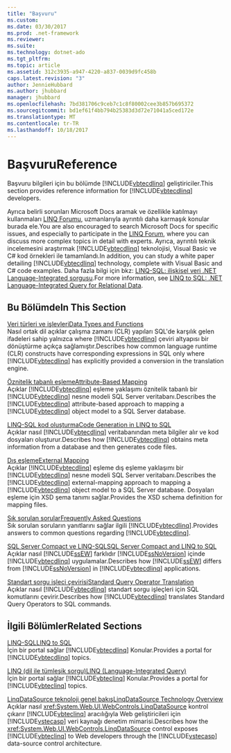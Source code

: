 ```yaml
---
title: "Başvuru"
ms.custom: 
ms.date: 03/30/2017
ms.prod: .net-framework
ms.reviewer: 
ms.suite: 
ms.technology: dotnet-ado
ms.tgt_pltfrm: 
ms.topic: article
ms.assetid: 312c3935-a947-4220-a837-0039d9fc458b
caps.latest.revision: "3"
author: JennieHubbard
ms.author: jhubbard
manager: jhubbard
ms.openlocfilehash: 7bd381706c9ceb7c1c8f80002cee3b857b695372
ms.sourcegitcommit: bd1ef61f4bb794b25383d3d72e71041a5ced172e
ms.translationtype: MT
ms.contentlocale: tr-TR
ms.lasthandoff: 10/18/2017
---
```

# <a name="reference"></a><span data-ttu-id="5d2a0-102">Başvuru</span><span class="sxs-lookup"><span data-stu-id="5d2a0-102">Reference</span></span>
<span data-ttu-id="5d2a0-103">Başvuru bilgileri için bu bölümde [!INCLUDE[vbtecdlinq](../../../../../../includes/vbtecdlinq-md.md)] geliştiriciler.</span><span class="sxs-lookup"><span data-stu-id="5d2a0-103">This section provides reference information for [!INCLUDE[vbtecdlinq](../../../../../../includes/vbtecdlinq-md.md)] developers.</span></span>  
  
 <span data-ttu-id="5d2a0-104">Ayrıca belirli sorunları Microsoft Docs aramak ve özellikle katılmayı kullanmaları [LINQ Forumu](http://go.microsoft.com/fwlink/?LinkId=76488), uzmanlarıyla ayrıntılı daha karmaşık konular burada ele.</span><span class="sxs-lookup"><span data-stu-id="5d2a0-104">You are also encouraged to search Microsoft Docs for specific issues, and especially to participate in the [LINQ Forum](http://go.microsoft.com/fwlink/?LinkId=76488), where you can discuss more complex topics in detail with experts.</span></span> <span data-ttu-id="5d2a0-105">Ayrıca, ayrıntılı teknik incelemesini araştırmak [!INCLUDE[vbtecdlinq](../../../../../../includes/vbtecdlinq-md.md)] teknolojisi, Visual Basic ve C# kod örnekleri ile tamamlandı.</span><span class="sxs-lookup"><span data-stu-id="5d2a0-105">In addition, you can study a white paper detailing [!INCLUDE[vbtecdlinq](../../../../../../includes/vbtecdlinq-md.md)] technology, complete with Visual Basic and C# code examples.</span></span> <span data-ttu-id="5d2a0-106">Daha fazla bilgi için bkz: [LINQ-SQL: ilişkisel veri .NET Language-Integrated sorgusu](http://go.microsoft.com/fwlink/?LinkId=93205).</span><span class="sxs-lookup"><span data-stu-id="5d2a0-106">For more information, see [LINQ to SQL: .NET Language-Integrated Query for Relational Data](http://go.microsoft.com/fwlink/?LinkId=93205).</span></span>  
  
## <a name="in-this-section"></a><span data-ttu-id="5d2a0-107">Bu Bölümde</span><span class="sxs-lookup"><span data-stu-id="5d2a0-107">In This Section</span></span>  
 [<span data-ttu-id="5d2a0-108">Veri türleri ve işlevleri</span><span class="sxs-lookup"><span data-stu-id="5d2a0-108">Data Types and Functions</span></span>](../../../../../../docs/framework/data/adonet/sql/linq/data-types-and-functions.md)  
 <span data-ttu-id="5d2a0-109">Nasıl ortak dil açıklar çalışma zamanı (CLR) yapıları SQL'de karşılık gelen ifadeleri sahip yalnızca where [!INCLUDE[vbtecdlinq](../../../../../../includes/vbtecdlinq-md.md)] çeviri altyapısı bir dönüştürme açıkça sağlamıştır.</span><span class="sxs-lookup"><span data-stu-id="5d2a0-109">Describes how common language runtime (CLR) constructs have corresponding expressions in SQL only where [!INCLUDE[vbtecdlinq](../../../../../../includes/vbtecdlinq-md.md)] has explicitly provided a conversion in the translation engine.</span></span>  
  
 [<span data-ttu-id="5d2a0-110">Öznitelik tabanlı eşleme</span><span class="sxs-lookup"><span data-stu-id="5d2a0-110">Attribute-Based Mapping</span></span>](../../../../../../docs/framework/data/adonet/sql/linq/attribute-based-mapping.md)  
 <span data-ttu-id="5d2a0-111">Açıklar [!INCLUDE[vbtecdlinq](../../../../../../includes/vbtecdlinq-md.md)] eşleme yaklaşımı öznitelik tabanlı bir [!INCLUDE[vbtecdlinq](../../../../../../includes/vbtecdlinq-md.md)] nesne modeli SQL Server veritabanı.</span><span class="sxs-lookup"><span data-stu-id="5d2a0-111">Describes the [!INCLUDE[vbtecdlinq](../../../../../../includes/vbtecdlinq-md.md)] attribute-based approach to mapping a [!INCLUDE[vbtecdlinq](../../../../../../includes/vbtecdlinq-md.md)] object model to a SQL Server database.</span></span>  
  
 [<span data-ttu-id="5d2a0-112">LINQ-SQL kod oluşturma</span><span class="sxs-lookup"><span data-stu-id="5d2a0-112">Code Generation in LINQ to SQL</span></span>](../../../../../../docs/framework/data/adonet/sql/linq/code-generation-in-linq-to-sql.md)  
 <span data-ttu-id="5d2a0-113">Açıklar nasıl [!INCLUDE[vbtecdlinq](../../../../../../includes/vbtecdlinq-md.md)] veritabanından meta bilgiler alır ve kod dosyaları oluşturur.</span><span class="sxs-lookup"><span data-stu-id="5d2a0-113">Describes how [!INCLUDE[vbtecdlinq](../../../../../../includes/vbtecdlinq-md.md)] obtains meta information from a database and then generates code files.</span></span>  
  
 [<span data-ttu-id="5d2a0-114">Dış eşleme</span><span class="sxs-lookup"><span data-stu-id="5d2a0-114">External Mapping</span></span>](../../../../../../docs/framework/data/adonet/sql/linq/external-mapping.md)  
 <span data-ttu-id="5d2a0-115">Açıklar [!INCLUDE[vbtecdlinq](../../../../../../includes/vbtecdlinq-md.md)] eşleme dış eşleme yaklaşımı bir [!INCLUDE[vbtecdlinq](../../../../../../includes/vbtecdlinq-md.md)] nesne modeli SQL Server veritabanı.</span><span class="sxs-lookup"><span data-stu-id="5d2a0-115">Describes the [!INCLUDE[vbtecdlinq](../../../../../../includes/vbtecdlinq-md.md)] external-mapping approach to mapping a [!INCLUDE[vbtecdlinq](../../../../../../includes/vbtecdlinq-md.md)] object model to a SQL Server database.</span></span> <span data-ttu-id="5d2a0-116">Dosyaları eşleme için XSD şema tanımı sağlar.</span><span class="sxs-lookup"><span data-stu-id="5d2a0-116">Provides the XSD schema definition for mapping files.</span></span>  
  
 [<span data-ttu-id="5d2a0-117">Sık sorulan sorular</span><span class="sxs-lookup"><span data-stu-id="5d2a0-117">Frequently Asked Questions</span></span>](../../../../../../docs/framework/data/adonet/sql/linq/frequently-asked-questions.md)  
 <span data-ttu-id="5d2a0-118">Sık sorulan soruların yanıtlarını sağlar ilgili [!INCLUDE[vbtecdlinq](../../../../../../includes/vbtecdlinq-md.md)].</span><span class="sxs-lookup"><span data-stu-id="5d2a0-118">Provides answers to common questions regarding [!INCLUDE[vbtecdlinq](../../../../../../includes/vbtecdlinq-md.md)].</span></span>  
  
 [<span data-ttu-id="5d2a0-119">SQL Server Compact ve LINQ-SQL</span><span class="sxs-lookup"><span data-stu-id="5d2a0-119">SQL Server Compact and LINQ to SQL</span></span>](../../../../../../docs/framework/data/adonet/sql/linq/sql-server-compact-and-linq-to-sql.md)  
 <span data-ttu-id="5d2a0-120">Açıklar nasıl [!INCLUDE[ssEW](../../../../../../includes/ssew-md.md)] farklıdır [!INCLUDE[ssNoVersion](../../../../../../includes/ssnoversion-md.md)] içinde [!INCLUDE[vbtecdlinq](../../../../../../includes/vbtecdlinq-md.md)] uygulamalar.</span><span class="sxs-lookup"><span data-stu-id="5d2a0-120">Describes how [!INCLUDE[ssEW](../../../../../../includes/ssew-md.md)] differs from [!INCLUDE[ssNoVersion](../../../../../../includes/ssnoversion-md.md)] in [!INCLUDE[vbtecdlinq](../../../../../../includes/vbtecdlinq-md.md)] applications.</span></span>  
  
 [<span data-ttu-id="5d2a0-121">Standart sorgu işleci çevirisi</span><span class="sxs-lookup"><span data-stu-id="5d2a0-121">Standard Query Operator Translation</span></span>](../../../../../../docs/framework/data/adonet/sql/linq/standard-query-operator-translation.md)  
 <span data-ttu-id="5d2a0-122">Açıklar nasıl [!INCLUDE[vbtecdlinq](../../../../../../includes/vbtecdlinq-md.md)] standart sorgu işleçleri için SQL komutlarını çevirir.</span><span class="sxs-lookup"><span data-stu-id="5d2a0-122">Describes how [!INCLUDE[vbtecdlinq](../../../../../../includes/vbtecdlinq-md.md)] translates Standard Query Operators to SQL commands.</span></span>  
  
## <a name="related-sections"></a><span data-ttu-id="5d2a0-123">İlgili Bölümler</span><span class="sxs-lookup"><span data-stu-id="5d2a0-123">Related Sections</span></span>  
 [<span data-ttu-id="5d2a0-124">LINQ-SQL</span><span class="sxs-lookup"><span data-stu-id="5d2a0-124">LINQ to SQL</span></span>](../../../../../../docs/framework/data/adonet/sql/linq/index.md)  
 <span data-ttu-id="5d2a0-125">İçin bir portal sağlar [!INCLUDE[vbtecdlinq](../../../../../../includes/vbtecdlinq-md.md)] Konular.</span><span class="sxs-lookup"><span data-stu-id="5d2a0-125">Provides a portal for [!INCLUDE[vbtecdlinq](../../../../../../includes/vbtecdlinq-md.md)] topics.</span></span>  
  
 [<span data-ttu-id="5d2a0-126">LINQ (dil ile tümleşik sorgu)</span><span class="sxs-lookup"><span data-stu-id="5d2a0-126">LINQ (Language-Integrated Query)</span></span>](http://msdn.microsoft.com/library/a73c4aec-5d15-4e98-b962-1274021ea93d)  
 <span data-ttu-id="5d2a0-127">İçin bir portal sağlar [!INCLUDE[vbteclinq](../../../../../../includes/vbteclinq-md.md)] Konular.</span><span class="sxs-lookup"><span data-stu-id="5d2a0-127">Provides a portal for [!INCLUDE[vbteclinq](../../../../../../includes/vbteclinq-md.md)] topics.</span></span>  
  
 [<span data-ttu-id="5d2a0-128">LinqDataSource teknoloji genel bakış</span><span class="sxs-lookup"><span data-stu-id="5d2a0-128">LinqDataSource Technology Overview</span></span>](http://msdn.microsoft.com/en-us/104cfc3f-7385-47d3-8a51-830dfa791136)  
 <span data-ttu-id="5d2a0-129">Açıklar nasıl <xref:System.Web.UI.WebControls.LinqDataSource> kontrol çıkarır [!INCLUDE[vbteclinq](../../../../../../includes/vbteclinq-md.md)] aracılığıyla Web geliştiricileri için [!INCLUDE[vstecasp](../../../../../../includes/vstecasp-md.md)] veri kaynağı denetim mimarisi.</span><span class="sxs-lookup"><span data-stu-id="5d2a0-129">Describes how the <xref:System.Web.UI.WebControls.LinqDataSource> control exposes [!INCLUDE[vbteclinq](../../../../../../includes/vbteclinq-md.md)] to Web developers through the [!INCLUDE[vstecasp](../../../../../../includes/vstecasp-md.md)] data-source control architecture.</span></span>
